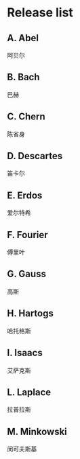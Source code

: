 # Release list

## A. Abel
  阿贝尔

## B. Bach
  巴赫

## C. Chern
  陈省身

## D. Descartes
  笛卡尔
  
## E. Erdos
  爱尔特希

## F. Fourier
  傅里叶

## G. Gauss
  高斯

## H. Hartogs
  哈托格斯

## I. Isaacs
  艾萨克斯

## L. Laplace
  拉普拉斯

## M. Minkowski
  闵可夫斯基

